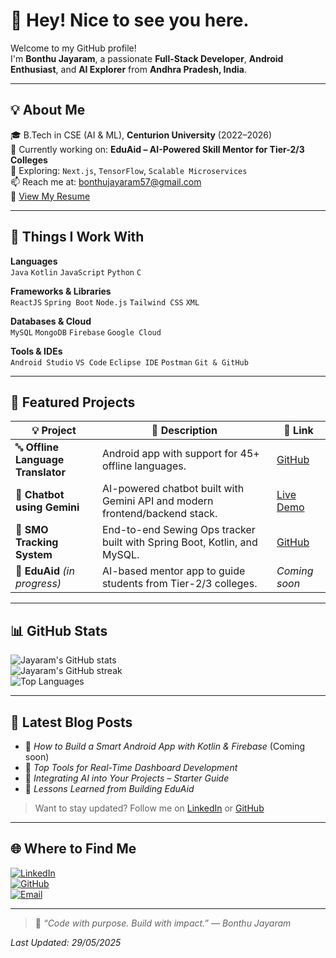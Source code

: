 # 👋 Hey! Nice to see you here.

Welcome to my GitHub profile!  
I'm **Bonthu Jayaram**, a passionate **Full-Stack Developer**, **Android Enthusiast**, and **AI Explorer** from **Andhra Pradesh, India**.

---

## 💡 About Me

🎓 B.Tech in CSE (AI & ML), **Centurion University** (2022–2026)  
🚀 Currently working on: **EduAid – AI-Powered Skill Mentor for Tier-2/3 Colleges**  
🌱 Exploring: `Next.js`, `TensorFlow`, `Scalable Microservices`  
📫 Reach me at: [bonthujayaram57@gmail.com](mailto:bonthujayaram57@gmail.com)  
📄 [View My Resume](https://drive.google.com/your-resume-link-here)

---

## 🔧 Things I Work With

**Languages**  
`Java` `Kotlin` `JavaScript` `Python` `C`

**Frameworks & Libraries**  
`ReactJS` `Spring Boot` `Node.js` `Tailwind CSS` `XML`

**Databases & Cloud**  
`MySQL` `MongoDB` `Firebase` `Google Cloud`

**Tools & IDEs**  
`Android Studio` `VS Code` `Eclipse IDE` `Postman` `Git & GitHub`

---

## 🚀 Featured Projects

| 💡 Project | 📄 Description | 🔗 Link |
|-----------|----------------|--------|
| 🔤 **Offline Language Translator** | Android app with support for 45+ offline languages. | [GitHub](https://github.com/Bonthujayaram/Offline-Languge-Translator-android-app) |
| 🤖 **Chatbot using Gemini** | AI-powered chatbot built with Gemini API and modern frontend/backend stack. | [Live Demo](https://chatbotusing-gemini-theta.vercel.app/) |
| 🧵 **SMO Tracking System** | End-to-end Sewing Ops tracker built with Spring Boot, Kotlin, and MySQL. | [GitHub](https://github.com/Bonthujayaram/SMO-Tracking-System) |
| 🧠 **EduAid** *(in progress)* | AI-based mentor app to guide students from Tier-2/3 colleges. | *Coming soon* |

---

## 📊 GitHub Stats

![Jayaram's GitHub stats](https://github-readme-stats.vercel.app/api?username=Bonthujayaram&show_icons=true&theme=tokyonight)  
![Jayaram's GitHub streak](https://github-readme-streak-stats.herokuapp.com?user=Bonthujayaram&theme=tokyonight)  
![Top Languages](https://github-readme-stats.vercel.app/api/top-langs/?username=Bonthujayaram&layout=compact&theme=tokyonight)

---

## 📝 Latest Blog Posts

- 📘 *How to Build a Smart Android App with Kotlin & Firebase* (Coming soon)  
- 💬 *Top Tools for Real-Time Dashboard Development*  
- 🧠 *Integrating AI into Your Projects – Starter Guide*  
- 🚀 *Lessons Learned from Building EduAid*

> Want to stay updated? Follow me on [LinkedIn](https://www.linkedin.com/in/jayaram-bonthu-800003255/) or [GitHub](https://github.com/Bonthujayaram)

---

## 🌐 Where to Find Me

[![LinkedIn](https://img.shields.io/badge/LinkedIn-blue?logo=linkedin)](https://www.linkedin.com/in/jayaram-bonthu-800003255/)  
[![GitHub](https://img.shields.io/badge/GitHub-grey?logo=github)](https://github.com/Bonthujayaram)  
[![Email](https://img.shields.io/badge/Email-red?logo=gmail)](mailto:bonthujayaram57@gmail.com)

---

> 🧠 _“Code with purpose. Build with impact.” — Bonthu Jayaram_  

_Last Updated: 29/05/2025_
